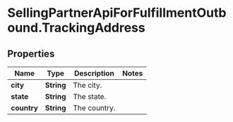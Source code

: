 # SellingPartnerApiForFulfillmentOutbound.TrackingAddress

## Properties
Name | Type | Description | Notes
------------ | ------------- | ------------- | -------------
**city** | **String** | The city. | 
**state** | **String** | The state. | 
**country** | **String** | The country. | 
